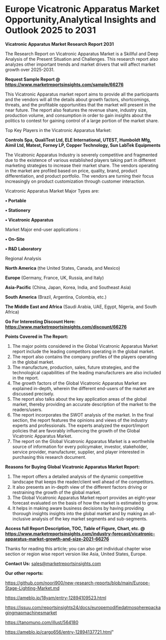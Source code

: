 # Europe Vicatronic Apparatus Market Opportunity,Analytical Insights and Outlook 2025 to 2031

<strong>Vicatronic Apparatus Market Research Report 2031</strong>

The Research Report on Vicatronic Apparatus Market is a Skillful and Deep Analysis of the Present Situation and Challenges. This research report also analyzes other important trends and market drivers that will affect market growth over 2025-2031.

<strong>Request Sample Report @ <a href=https://www.marketreportsinsights.com/sample/66276>https://www.marketreportsinsights.com/sample/66276</a></strong>

This Vicatronic Apparatus market report aims to provide all the participants and the vendors will all the details about growth factors, shortcomings, threats, and the profitable opportunities that the market will present in the near future. The report also features the revenue share, industry size, production volume, and consumption in order to gain insights about the politics to contest for gaining control of a large portion of the market share.

Top Key Players in the Vicatronic Apparatus Market:

<strong>Controls Spa, QualiTest Ltd, ELE International, UTEST, Humboldt Mfg, Aimil Ltd, Matest, Forney LP, Copper Technology, Sun LabTek Equipments</strong>

The Vicatronic Apparatus Industry is severely competitive and fragmented due to the existence of various established players taking part in different marketing strategies to increase their market share. The vendors operating in the market are profiled based on price, quality, brand, product differentiation, and product portfolio. The vendors are turning their focus increasingly on product customization through customer interaction.

Vicatronic Apparatus Market Major Types are:

<strong>• Portable

• Stationery

• Vicatronic Apparatus</strong>

Market Major end-user applications :

<strong>• On-Site

• R&D Laboratory</strong>

Regional Analysis

</u><strong><b>North America</b></strong> (the United States, Canada, and Mexico)

<strong><b>Europe </b></strong>(Germany, France, UK, Russia, and Italy)

<strong><b>Asia-Pacific</b></strong> (China, Japan, Korea, India, and Southeast Asia)

<strong><b>South America</b></strong> (Brazil, Argentina, Colombia, etc.)

<strong><b>The Middle East and Africa</b></strong> (Saudi Arabia, UAE, Egypt, Nigeria, and South Africa)

<strong>Go For Interesting Discount Here: <a href=https://www.marketreportsinsights.com/discount/66276>https://www.marketreportsinsights.com/discount/66276</a></strong>

<strong>Points Covered in The Report:</strong>
<ol>
  <li>The major points considered in the Global Vicatronic Apparatus Market report include the leading competitors operating in the global market.</li>
  <li>The report also contains the company profiles of the players operating in the global market.</li>
  <li>The manufacture, production, sales, future strategies, and the technological capabilities of the leading manufacturers are also included in the report.</li>
  <li>The growth factors of the Global Vicatronic Apparatus Market are explained in-depth, wherein the different end-users of the market are discussed precisely.</li>
  <li>The report also talks about the key application areas of the global market, thereby providing an accurate description of the market to the readers/users.</li>
  <li>The report incorporates the SWOT analysis of the market. In the final section, the report features the opinions and views of the industry experts and professionals. The experts analyzed the export/import policies that are favorably influencing the growth of the Global Vicatronic Apparatus Market.</li>
  <li>The report on the Global Vicatronic Apparatus Market is a worthwhile source of information for every policymaker, investor, stakeholder, service provider, manufacturer, supplier, and player interested in purchasing this research document.</li>
</ol>
<strong>Reasons for Buying Global Vicatronic Apparatus Market Report:</strong>

<ol>
  <li>The report offers a detailed analysis of the dynamic competitive landscape that keeps the reader/client well ahead of the competitors.</li>
  <li>It also presents an in-depth view of the different factors driving or restraining the growth of the global market.</li>
  <li>The Global Vicatronic Apparatus Market report provides an eight-year forecast evaluated on the basis of how the market is estimated to grow.</li>
  <li>It helps in making aware business decisions by having providing thorough insights insights into the global market and by making an all-inclusive analysis of the key market segments and sub-segments.</li>
</ol>
<strong>Access full Report Description, TOC, Table of Figure, Chart, etc. @ <a href=https://www.marketreportsinsights.com/industry-forecast/vicatronic-apparatus-market-growth-and-size-2021-66276>https://www.marketreportsinsights.com/industry-forecast/vicatronic-apparatus-market-growth-and-size-2021-66276</a></strong>


Thanks for reading this article; you can also get individual chapter wise section or region wise report version like Asia, United States, Europe.

<strong>Contact Us:</strong>
sales@marketreportsinsights.com

<strong>Our other reports:</strong>

<a href=https://github.com/noori900/new-research-reports/blob/main/Europe-Stage-Lighting-Market.md>https://github.com/noori900/new-research-reports/blob/main/Europe-Stage-Lighting-Market.md</a>

<a href=https://ameblo.jp/18yam/entry-12894109523.html>https://ameblo.jp/18yam/entry-12894109523.html</a>

<a href=https://issuu.com/reportsinsights24/docs/europemodifiedatmospherepackagingmapmachinesmarket>https://issuu.com/reportsinsights24/docs/europemodifiedatmospherepackagingmapmachinesmarket</a>

<a href=https://tanomuno.com/illust/564180>https://tanomuno.com/illust/564180</a>

<a href=https://ameblo.jp/cargo656/entry-12894137721.html>https://ameblo.jp/cargo656/entry-12894137721.html</a>"
